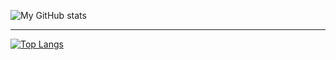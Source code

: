 

<!--
**Murolando/Murolando** is a ✨ _special_ ✨ repository because its `README.md` (this file) appears on your GitHub profile.

Here are some ideas to get you started:

- 🔭 I’m currently working on ...
- 🌱 I’m currently learning ...
- 👯 I’m looking to collaborate on ...
- 🤔 I’m looking for help with ...
- 💬 Ask me about ...
- 📫 How to reach me: ...
- 😄 Pronouns: ...
- ⚡ Fun fact: ...
-->

![My GitHub stats](https://github-readme-stats.vercel.app/api?username=murolando&show_icons=true&theme=radical)

--- 

[![Top Langs](https://github-readme-stats.vercel.app/api/top-langs/?username=murolando&layout=compact&theme=radical)](https://github.com/murolando/github-readme-stats)
